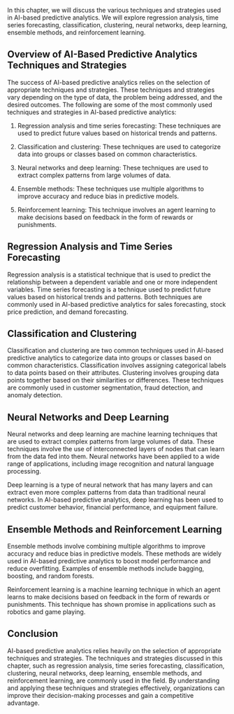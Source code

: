 
In this chapter, we will discuss the various techniques and strategies used in AI-based predictive analytics. We will explore regression analysis, time series forecasting, classification, clustering, neural networks, deep learning, ensemble methods, and reinforcement learning.

Overview of AI-Based Predictive Analytics Techniques and Strategies
-------------------------------------------------------------------

The success of AI-based predictive analytics relies on the selection of appropriate techniques and strategies. These techniques and strategies vary depending on the type of data, the problem being addressed, and the desired outcomes. The following are some of the most commonly used techniques and strategies in AI-based predictive analytics:

1. Regression analysis and time series forecasting: These techniques are used to predict future values based on historical trends and patterns.

2. Classification and clustering: These techniques are used to categorize data into groups or classes based on common characteristics.

3. Neural networks and deep learning: These techniques are used to extract complex patterns from large volumes of data.

4. Ensemble methods: These techniques use multiple algorithms to improve accuracy and reduce bias in predictive models.

5. Reinforcement learning: This technique involves an agent learning to make decisions based on feedback in the form of rewards or punishments.

Regression Analysis and Time Series Forecasting
-----------------------------------------------

Regression analysis is a statistical technique that is used to predict the relationship between a dependent variable and one or more independent variables. Time series forecasting is a technique used to predict future values based on historical trends and patterns. Both techniques are commonly used in AI-based predictive analytics for sales forecasting, stock price prediction, and demand forecasting.

Classification and Clustering
-----------------------------

Classification and clustering are two common techniques used in AI-based predictive analytics to categorize data into groups or classes based on common characteristics. Classification involves assigning categorical labels to data points based on their attributes. Clustering involves grouping data points together based on their similarities or differences. These techniques are commonly used in customer segmentation, fraud detection, and anomaly detection.

Neural Networks and Deep Learning
---------------------------------

Neural networks and deep learning are machine learning techniques that are used to extract complex patterns from large volumes of data. These techniques involve the use of interconnected layers of nodes that can learn from the data fed into them. Neural networks have been applied to a wide range of applications, including image recognition and natural language processing.

Deep learning is a type of neural network that has many layers and can extract even more complex patterns from data than traditional neural networks. In AI-based predictive analytics, deep learning has been used to predict customer behavior, financial performance, and equipment failure.

Ensemble Methods and Reinforcement Learning
-------------------------------------------

Ensemble methods involve combining multiple algorithms to improve accuracy and reduce bias in predictive models. These methods are widely used in AI-based predictive analytics to boost model performance and reduce overfitting. Examples of ensemble methods include bagging, boosting, and random forests.

Reinforcement learning is a machine learning technique in which an agent learns to make decisions based on feedback in the form of rewards or punishments. This technique has shown promise in applications such as robotics and game playing.

Conclusion
----------

AI-based predictive analytics relies heavily on the selection of appropriate techniques and strategies. The techniques and strategies discussed in this chapter, such as regression analysis, time series forecasting, classification, clustering, neural networks, deep learning, ensemble methods, and reinforcement learning, are commonly used in the field. By understanding and applying these techniques and strategies effectively, organizations can improve their decision-making processes and gain a competitive advantage.
